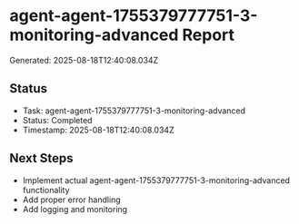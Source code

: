 # agent-agent-1755379777751-3-monitoring-advanced Report

Generated: 2025-08-18T12:40:08.034Z

## Status
- Task: agent-agent-1755379777751-3-monitoring-advanced
- Status: Completed
- Timestamp: 2025-08-18T12:40:08.034Z

## Next Steps
- Implement actual agent-agent-1755379777751-3-monitoring-advanced functionality
- Add proper error handling
- Add logging and monitoring
